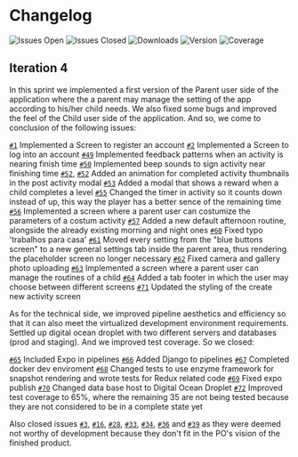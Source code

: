 # Changelog
![Issues Open](https://img.shields.io/badge/issues-open_37-54cc1f.svg) ![Issues Closed](https://img.shields.io/badge/issues-closed_55-d7af23.svg) ![Downloads](https://img.shields.io/badge/downloads-0_total-54cc1f.svg) ![Version](https://img.shields.io/badge/version-0.4.0-54cc1f.svg) ![Coverage](https://img.shields.io/badge/coverage-65%25-yellowgreen.svg)

## Iteration 4
In this sprint we implemented a first version of the Parent user side of the application where the a parent may manage the setting of the app according to his/her child needs. We also fixed some bugs and improved the feel of the Child user side of the application. And so, we come to conclusion of the following issues:

[`#1`](https://gitlab.com/feup-tbs/ldso18-19/t4g2/issues/1) Implemented a Screen to register an account
[`#2`](https://gitlab.com/feup-tbs/ldso18-19/t4g2/issues/2) Implemented a Screen to log into an account
[`#49`](https://gitlab.com/feup-tbs/ldso18-19/t4g2/issues/49) Implemented feedback patterns when an activity is nearing finish time
[`#50`](https://gitlab.com/feup-tbs/ldso18-19/t4g2/issues/50) Implemented beep sounds to sign activity near finishing time
[`#52`](https://gitlab.com/feup-tbs/ldso18-19/t4g2/issues/52), [`#52`](https://gitlab.com/feup-tbs/ldso18-19/t4g2/issues/10) Added an animation for completed activity thumbnails in the post activity modal
[`#53`](https://gitlab.com/feup-tbs/ldso18-19/t4g2/issues/53) Added a modal that shows a reward when a child completes a level
[`#55`](https://gitlab.com/feup-tbs/ldso18-19/t4g2/issues/55) Changed the timer in activity so it counts down instead of up, this way the player has a better sence of the remaining time
[`#56`](https://gitlab.com/feup-tbs/ldso18-19/t4g2/issues/56) Implemented a screen where a parent user can costumize the parameters of a costum activity
[`#57`](https://gitlab.com/feup-tbs/ldso18-19/t4g2/issues/57) Added a new default afternoon routine, alongside the already existing morning and night ones
[`#60`](https://gitlab.com/feup-tbs/ldso18-19/t4g2/issues/60) Fixed typo 'trabalhos para casa'
[`#61`](https://gitlab.com/feup-tbs/ldso18-19/t4g2/issues/61) Moved every setting from the "blue buttons screen" to a new general settings tab inside the parent area, thus rendering the placeholder screen no longer necessary
[`#62`](https://gitlab.com/feup-tbs/ldso18-19/t4g2/issues/62) Fixed camera and gallery photo uploading
[`#63`](https://gitlab.com/feup-tbs/ldso18-19/t4g2/issues/63) Implemented a screen where a parent user can manage the routines of a child
[`#64`](https://gitlab.com/feup-tbs/ldso18-19/t4g2/issues/64) Added a tab footer in which the user may choose between different screens
[`#71`](https://gitlab.com/feup-tbs/ldso18-19/t4g2/issues/71) Updated the styling of the create new activity screen

As for the technical side, we improved pipeline aesthetics and efficiency so that it can also meet the virtualized development environment requirements. Settled up digital ocean droplet with two different servers and databases (prod and staging). And we improved test coverage. So we closed:

[`#65`](https://gitlab.com/feup-tbs/ldso18-19/t4g2/issues/65) Included Expo in pipelines
[`#66`](https://gitlab.com/feup-tbs/ldso18-19/t4g2/issues/66) Added Django to pipelines
[`#67`](https://gitlab.com/feup-tbs/ldso18-19/t4g2/issues/67) Completed docker dev enviroment
[`#68`](https://gitlab.com/feup-tbs/ldso18-19/t4g2/issues/68) Changed tests to use enzyme framework for snapshot rendering and wrote tests for Redux related code
[`#69`](https://gitlab.com/feup-tbs/ldso18-19/t4g2/issues/69) Fixed expo publish
[`#70`](https://gitlab.com/feup-tbs/ldso18-19/t4g2/issues/70) Changed data base host to Digital Ocean Droplet
[`#72`](https://gitlab.com/feup-tbs/ldso18-19/t4g2/issues/72) Improved test coverage to 65%, where the remaining 35 are not being tested because they are not considered to be in a complete state yet

Also closed issues [`#3`](https://gitlab.com/feup-tbs/ldso18-19/t4g2/issues/3), [`#16`](https://gitlab.com/feup-tbs/ldso18-19/t4g2/issues/16), [`#28`](https://gitlab.com/feup-tbs/ldso18-19/t4g2/issues/28), [`#33`](https://gitlab.com/feup-tbs/ldso18-19/t4g2/issues/33), [`#34`](https://gitlab.com/feup-tbs/ldso18-19/t4g2/issues/34), [`#36`](https://gitlab.com/feup-tbs/ldso18-19/t4g2/issues/36) and [`#39`](https://gitlab.com/feup-tbs/ldso18-19/t4g2/issues/39) as they were deemed not worthy of development because they don't fit in the PO's vision of the finished product.

